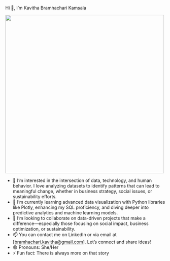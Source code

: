 Hi 👋, I’m Kavitha Bramhachari Kamsala

<img src=https://github.com/user-attachments/assets/96f54184-4d35-4bae-9e38-2cc7a118417b  height="500">

- 👀  I’m interested in the intersection of data, technology, and human behavior. I love analyzing datasets to identify patterns that can lead to meaningful change, whether in business            strategy, social issues, or sustainability efforts.
- 🌱  I’m currently learning advanced data visualization with Python libraries like Plotly, enhancing my SQL proficiency, and diving deeper into predictive analytics and machine learning models.
- 💞️ I’m looking to collaborate on data-driven projects that make a difference—especially those focusing on social impact, business optimization, or sustainability.
- 📫 You can contact me on LinkedIn or via email at [bramhachari.kavitha@gmail.com]. Let’s connect and share ideas!
- 😄 Pronouns: She/Her
- ⚡ Fun fact: There is always more on that story

